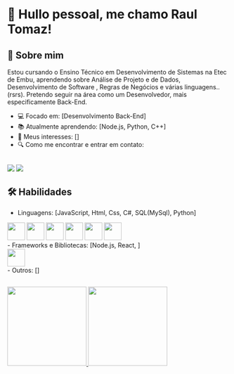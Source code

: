 # 👋 Hullo pessoal, me chamo Raul Tomaz!

## 🚀 Sobre mim
Estou cursando o Ensino Técnico em Desenvolvimento de Sistemas na Etec de Embu, aprendendo sobre Análise de Projeto e de Dados, Desenvolvimento de Software
, Regras de Negócios e várias linguagens..(rsrs).
Pretendo seguir na área como um Desenvolvedor, mais especificamente Back-End.
- 💻 Focado em: [Desenvolvimento Back-End]
- 📚 Atualmente aprendendo: [Node.js, Python, C++]
- 🎯 Meus interesses: []
- 🔍 Como me encontrar e entrar em contato:
<br>
<a href="https://www.instagram.com/raul.tomaz/" target="_blank"><img loading="lazy" src="https://img.shields.io/badge/-Instagram-%23E4405F?style=for-the-badge&logo=instagram&logoColor=white" target="_blank"></a>
<a href="https://www.linkedin.com/in/raul-tomaz-244906354/" target="_blank"><img loading="lazy" src="https://img.shields.io/badge/-LinkedIn-%230077B5?style=for-the-badge&logo=linkedin&logoColor=white" target="_blank"></a>
<div>
<a src="https://www.instagram.com/raul.tomaz/">
</div>
  
## 🛠️ Habilidades
- Linguagens: [JavaScript, Html, Css, C#, SQL(MySql), Python]
<div>
  <img src="https://cdn.jsdelivr.net/gh/devicons/devicon@latest/icons/javascript/javascript-original.svg" width="40" height="40"/>
  <img src="https://cdn.jsdelivr.net/gh/devicons/devicon@latest/icons/html5/html5-original.svg" width="40" height="40"/>
  <img src="https://cdn.jsdelivr.net/gh/devicons/devicon@latest/icons/css3/css3-original.svg" width="40" height="40"/>
  <img src="https://cdn.jsdelivr.net/gh/devicons/devicon@latest/icons/csharp/csharp-original.svg" width="40" height="40"/>
  <img src="https://cdn.jsdelivr.net/gh/devicons/devicon@latest/icons/mysql/mysql-original.svg" width="40" height="40"/>
  <img src="https://icongr.am/devicon/python-original.svg?size=94&color=f3ecec" width="40" height="40"/>
</div>
- Frameworks e Bibliotecas: [Node.js, React, ]
<div>
<img src="https://img.icons8.com/?size=100&id=hsPbhkOH4FMe&format=png&color=000000" width="40" height="40"/>
</div>
- Outros: []

##
<div>
<a href="https://github.com/raulcommits">
<img loading="lazy" height="180em" src="https://github-readme-stats.vercel.app/api/top-langs/?username=raulcommits&layout=compact&langs_count=7&theme=dracula"/>
<img loading="lazy" height="180em" src="https://github-readme-stats.vercel.app/api?username=raulcommits&show_icons=true&theme=dracula&include_all_commits=true&count_private=true"/>
  
</div>
